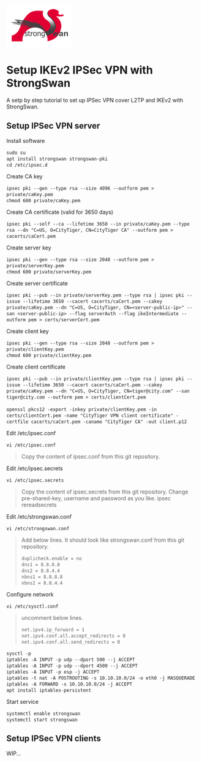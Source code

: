![picture](strongswan.png)

# Setup IKEv2 IPSec VPN with StrongSwan

A setp by step tutorial to set up IPSec VPN cover L2TP and IKEv2 with StrongSwan.

## Setup IPSec VPN server

Install software
```
sudo su  
apt install strongswan strongswan-pki  
cd /etc/ipsec.d
```

Create CA key
```
ipsec pki --gen --type rsa --size 4096 --outform pem > private/caKey.pem  
chmod 600 private/caKey.pem
```

Create CA certificate (valid for 3650 days)
```
ipsec pki --self --ca --lifetime 3650 --in private/caKey.pem --type rsa --dn "C=US, O=CityTiger, CN=CityTiger CA" --outform pem > cacerts/caCert.pem
```

Create server key
```
ipsec pki --gen --type rsa --size 2048 --outform pem > private/serverKey.pem  
chmod 600 private/serverKey.pem
```

Create server certificate
```
ipsec pki --pub --in private/serverKey.pem --type rsa | ipsec pki --issue --lifetime 3650 --cacert cacerts/caCert.pem --cakey private/caKey.pem --dn "C=US, O=CityTiger, CN=<server-public-ip>" --san <server-public-ip> --flag serverAuth --flag ikeIntermediate --outform pem > certs/serverCert.pem
```

Create client key
```
ipsec pki --gen --type rsa --size 2048 --outform pem > private/clientKey.pem  
chmod 600 private/clientKey.pem
```

Create client certificate
```
ipsec pki --pub --in private/clientKey.pem --type rsa | ipsec pki --issue --lifetime 3650 --cacert cacerts/caCert.pem --cakey private/caKey.pem --dn "C=US, O=CityTiger, CN=tiger@city.com" --san tiger@city.com --outform pem > certs/clientCert.pem  
  
openssl pkcs12 -export -inkey private/clientKey.pem -in certs/clientCert.pem -name "CityTiger VPN client certificate" -certfile cacerts/caCert.pem -caname "CityTiger CA" -out client.p12
```

Edit /etc/ipsec.conf
```
vi /etc/ipsec.conf
```
> Copy the content of ipsec.conf from this git repository.


Edit /etc/ipsec.secrets  
```
vi /etc/ipsec.secrets
```
> Copy the content of ipsec.secrets from this git repository. Change pre-shared-key, username and password as you like.
ipsec rereadsecrets


Edit  /etc/strongswan.conf  
```
vi /etc/strongswan.conf
```
> Add below lines. It should look like strongswan.conf from this git repository.
> ```
> duplicheck.enable = no
> dns1 = 8.8.8.8
> dns2 = 8.8.4.4
> nbns1 = 8.8.8.8
> nbns2 = 8.8.4.4
> ```


Configure network  
```
vi /etc/sysctl.conf
```
> uncomment below lines.
> ```
> net.ipv4.ip_forward = 1
> net.ipv4.conf.all.accept_redirects = 0
> net.ipv4.conf.all.send_redirects = 0
> ```

```
sysctl -p  
iptables -A INPUT -p udp --dport 500 --j ACCEPT  
iptables -A INPUT -p udp --dport 4500 --j ACCEPT  
iptables -A INPUT -p esp -j ACCEPT  
iptables -t nat -A POSTROUTING -s 10.10.10.0/24 -o eth0 -j MASQUERADE  
iptables -A FORWARD -s 10.10.10.0/24 -j ACCEPT  
apt install iptables-persistent  
```


Start service
```
systemctl enable strongswan  
systemctl start strongswan
```

## Setup IPSec VPN clients

WIP...
